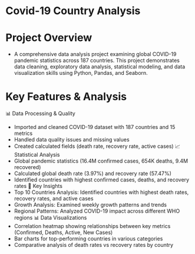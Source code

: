 # Covid-19 Country Analysis

# Project Overview
* A comprehensive data analysis project examining global COVID-19 pandemic statistics across 187 countries. This project demonstrates data cleaning, exploratory data analysis, statistical modeling, and data visualization skills using Python, Pandas, and Seaborn.
# Key Features & Analysis
📊 Data Processing & Quality
* Imported and cleaned COVID-19 dataset with 187 countries and 15 metrics
* Handled data quality issues and missing values
* Created calculated fields (death rate, recovery rate, active cases)
📈 Statistical Analysis
* Global pandemic statistics (16.4M confirmed cases, 654K deaths, 9.4M recovered)
* Calculated global death rate (3.97%) and recovery rate (57.47%)
* Identified countries with highest confirmed cases, deaths, and recovery rates
🎯 Key Insights
* Top 10 Countries Analysis: Identified countries with highest death rates, recovery rates, and active cases
* Growth Analysis: Examined weekly growth patterns and trends
* Regional Patterns: Analyzed COVID-19 impact across different WHO regions
📊 Data Visualizations
* Correlation heatmap showing relationships between key metrics (Confirmed, Deaths, Active, New Cases)
* Bar charts for top-performing countries in various categories
* Comparative analysis of death rates vs recovery rates by country
